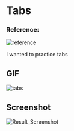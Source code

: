 # Tabs
### Reference:
![reference](https://user-images.githubusercontent.com/21283020/213938024-4fbcb95e-c146-4dbb-9a4d-0a510cb6d782.jpg)


I wanted to practice tabs

## GIF
![tabs](https://user-images.githubusercontent.com/21283020/214306735-092b2f6a-0bea-46c0-b479-e1d15597cffa.gif)

## Screenshot
![Result_Screenshot](https://user-images.githubusercontent.com/21283020/213938034-ab250430-8af9-4da7-a3a6-cfbf086131b0.jpg)
